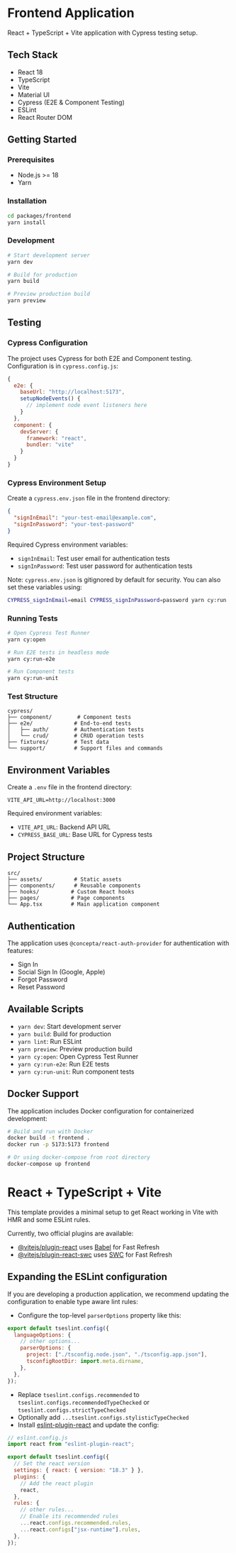 # Frontend Application

React + TypeScript + Vite application with Cypress testing setup.

## Tech Stack

- React 18
- TypeScript
- Vite
- Material UI
- Cypress (E2E & Component Testing)
- ESLint
- React Router DOM

## Getting Started

### Prerequisites

- Node.js >= 18
- Yarn

### Installation

```bash
cd packages/frontend
yarn install
```

### Development

```bash
# Start development server
yarn dev

# Build for production
yarn build

# Preview production build
yarn preview
```

## Testing

### Cypress Configuration

The project uses Cypress for both E2E and Component testing. Configuration is in `cypress.config.js`:

```javascript
{
  e2e: {
    baseUrl: "http://localhost:5173",
    setupNodeEvents() {
      // implement node event listeners here
    }
  },
  component: {
    devServer: {
      framework: "react",
      bundler: "vite"
    }
  }
}
```

### Cypress Environment Setup

Create a `cypress.env.json` file in the frontend directory:

```json
{
  "signInEmail": "your-test-email@example.com",
  "signInPassword": "your-test-password"
}
```

Required Cypress environment variables:

- `signInEmail`: Test user email for authentication tests
- `signInPassword`: Test user password for authentication tests

Note: `cypress.env.json` is gitignored by default for security. You can also set these variables using:

```bash
CYPRESS_signInEmail=email CYPRESS_signInPassword=password yarn cy:run
```

### Running Tests

```bash
# Open Cypress Test Runner
yarn cy:open

# Run E2E tests in headless mode
yarn cy:run-e2e

# Run Component tests
yarn cy:run-unit
```

### Test Structure

```
cypress/
├── component/        # Component tests
├── e2e/             # End-to-end tests
│   ├── auth/        # Authentication tests
│   └── crud/        # CRUD operation tests
├── fixtures/        # Test data
└── support/         # Support files and commands
```

## Environment Variables

Create a `.env` file in the frontend directory:

```env
VITE_API_URL=http://localhost:3000
```

Required environment variables:

- `VITE_API_URL`: Backend API URL
- `CYPRESS_BASE_URL`: Base URL for Cypress tests

## Project Structure

```
src/
├── assets/          # Static assets
├── components/      # Reusable components
├── hooks/          # Custom React hooks
├── pages/          # Page components
└── App.tsx         # Main application component
```

## Authentication

The application uses `@concepta/react-auth-provider` for authentication with features:

- Sign In
- Social Sign In (Google, Apple)
- Forgot Password
- Reset Password

## Available Scripts

- `yarn dev`: Start development server
- `yarn build`: Build for production
- `yarn lint`: Run ESLint
- `yarn preview`: Preview production build
- `yarn cy:open`: Open Cypress Test Runner
- `yarn cy:run-e2e`: Run E2E tests
- `yarn cy:run-unit`: Run component tests

## Docker Support

The application includes Docker configuration for containerized development:

```bash
# Build and run with Docker
docker build -t frontend .
docker run -p 5173:5173 frontend

# Or using docker-compose from root directory
docker-compose up frontend
```

# React + TypeScript + Vite

This template provides a minimal setup to get React working in Vite with HMR and some ESLint rules.

Currently, two official plugins are available:

- [@vitejs/plugin-react](https://github.com/vitejs/vite-plugin-react/blob/main/packages/plugin-react/README.md) uses [Babel](https://babeljs.io/) for Fast Refresh
- [@vitejs/plugin-react-swc](https://github.com/vitejs/vite-plugin-react-swc) uses [SWC](https://swc.rs/) for Fast Refresh

## Expanding the ESLint configuration

If you are developing a production application, we recommend updating the configuration to enable type aware lint rules:

- Configure the top-level `parserOptions` property like this:

```js
export default tseslint.config({
  languageOptions: {
    // other options...
    parserOptions: {
      project: ["./tsconfig.node.json", "./tsconfig.app.json"],
      tsconfigRootDir: import.meta.dirname,
    },
  },
});
```

- Replace `tseslint.configs.recommended` to `tseslint.configs.recommendedTypeChecked` or `tseslint.configs.strictTypeChecked`
- Optionally add `...tseslint.configs.stylisticTypeChecked`
- Install [eslint-plugin-react](https://github.com/jsx-eslint/eslint-plugin-react) and update the config:

```js
// eslint.config.js
import react from "eslint-plugin-react";

export default tseslint.config({
  // Set the react version
  settings: { react: { version: "18.3" } },
  plugins: {
    // Add the react plugin
    react,
  },
  rules: {
    // other rules...
    // Enable its recommended rules
    ...react.configs.recommended.rules,
    ...react.configs["jsx-runtime"].rules,
  },
});
```
